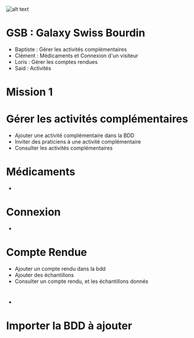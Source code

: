 ![alt text][logo] 
# GSB : Galaxy Swiss Bourdin
- Baptiste : Gérer les activités complémentaires
- Clément : Médicaments et Connexion d'un visiteur
- Loris : Gérer les comptes rendues
- Said : Activités

# Mission 1
# Gérer les activités complémentaires
- Ajouter une activité complémentaire dans la BDD
- Inviter des praticiens à une activité complémentaire
- Consulter les activités complémentaires

# Médicaments
-

# Connexion
-

# Compte Rendue
- Ajouter un compte rendu dans la bdd
- Ajouter des échantillons
- Consulter un compte rendu, et les échantillons donnés

#
-

# Importer la BDD à ajouter




[logo]: http://suredil.ovh/wp-content/uploads/2017/10/logo-gsb.png
[gilet]: https://cdn.radiofrance.fr/s3/cruiser-production/2018/11/f5004c34-0fef-423e-a506-f9f2cd421293/838_gilet_jaune.jpg
